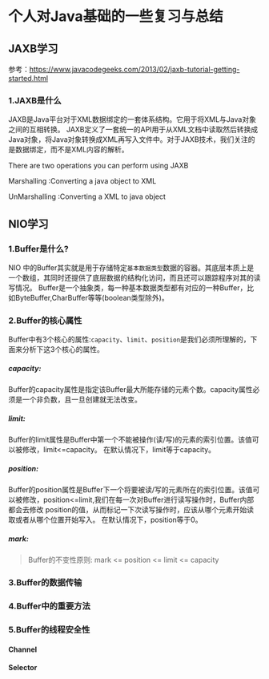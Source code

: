 # 个人对Java基础的一些复习与总结


## JAXB学习
参考：https://www.javacodegeeks.com/2013/02/jaxb-tutorial-getting-started.html

### 1.JAXB是什么
JAXB是Java平台对于XML数据绑定的一套体系结构。它用于将XML与Java对象之间的互相转换。
JAXB定义了一套统一的API用于从XML文档中读取然后转换成Java对象，将Java对象转换成XML再写入文件中。对于JAXB技术，我们关注的是数据绑定，而不是XML内容的解析。

There are two operations you can perform using JAXB

Marshalling :Converting a java object to XML

UnMarshalling :Converting a XML to java object


## NIO学习

### 1.Buffer是什么?
NIO 中的Buffer其实就是用于存储特定`基本数据类型`数据的容器。其底层本质上是一个数组，其同时还提供了底层数据的结构化访问，而且还可以跟踪程序对其的读写情况。
Buffer是一个抽象类，每一种基本数据类型都有对应的一种Buffer，比如ByteBuffer,CharBuffer等等(boolean类型除外)。


### 2.Buffer的核心属性
Buffer中有3个核心的属性:`capacity`、`limit`、`position`是我们必须所理解的，下面来分析下这3个核心的属性。

##### capacity:
Buffer的capacity属性是指定该Buffer最大所能存储的元素个数。capacity属性必须是一个非负数，且一旦创建就无法改变。

##### limit:
Buffer的limit属性是Buffer中第一个不能被操作(读/写)的元素的索引位置。该值可以被修改，limit<=capacity。
在默认情况下，limit等于capacity。

##### position:
Buffer的position属性是Buffer下一个将要被读/写的元素所在的索引位置。该值可以被修改，position<=limit,我们在每一次对Buffer进行读写操作时，Buffer内部都会去修改
position的值，从而标记一下次读写操作时，应该从哪个元素开始读取或者从哪个位置开始写入。
在默认情况下，position等于0。

##### mark:

> Buffer的不变性原则: mark <= position <= limit <= capacity


### 3.Buffer的数据传输


### 4.Buffer中的重要方法

### 5.Buffer的线程安全性

















#### Channel

#### Selector
